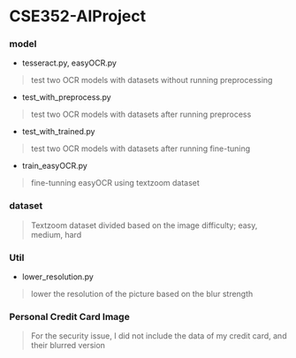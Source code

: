 # CSE352-AIProject

### model

- tesseract.py, easyOCR.py

>test two OCR models with datasets without running preprocessing

- test_with_preprocess.py

>test two OCR models with datasets after running preprocess

- test_with_trained.py

>test two OCR models with datasets after running fine-tuning

- train_easyOCR.py

>fine-tunning easyOCR using textzoom dataset

### dataset

>Textzoom dataset divided based on the image difficulty; easy, medium, hard

###  Util

- lower_resolution.py

>lower the resolution of the picture based on the blur strength

### Personal Credit Card Image

> For the security issue, I did not include the data of my credit card, and their blurred version